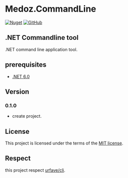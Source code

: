 # Medoz.CommandLine
[![Nuget](https://img.shields.io/nuget/v/Medoz.ThemeProvider)](https://www.nuget.org/packages/Medoz.CommandLine/)
[![GitHub](https://img.shields.io/github/license/Atoyr/Medoz.CommandLine)](https://github.com/Atoyr/Medoz.CommandLine/blob/main/LICENSE)
## .NET Commandline tool
.NET command line application tool.

## prerequisites
- [.NET 6.0](https://dotnet.microsoft.com/download/dotnet/6.0)

## Version
### 0.1.0
- create project.

## License
This project is licensed under the terms of the [MIT license](LICENSE).

## Respect
this project respect [urfave/cli](https://github.com/urfave/cli).
